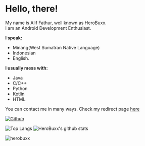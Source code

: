 # Hello, there!

My name is Alif Fathur, well known as HeroBuxx.  
I am an Android Development Enthusiast.

**I speak:**
- Minang(West Sumatran Native Language)
- Indonesian
- English.

**I usually mess with:**
- Java
- C/C++
- Python
- Kotlin
- HTML

You can contact me in many ways. Check my redirect page [here](https://t.me/buxxredirect)

[![Github](https://img.shields.io/github/followers/HeroBuxx?label=Follow&style=social)](https://github.com/HeroBuxx)


![Top Langs](https://github-readme-stats.vercel.app/api/top-langs/?username=HeroBuxx&hide=html)
![HeroBuxx's github stats](https://github-readme-stats.vercel.app/api?username=HeroBuxx&show_icons=true&count_private=true&line_height=40)  
  
 
<img src="https://komarev.com/ghpvc/?username=herobuxx&style=flat-square" alt="herobuxx" /><br>
